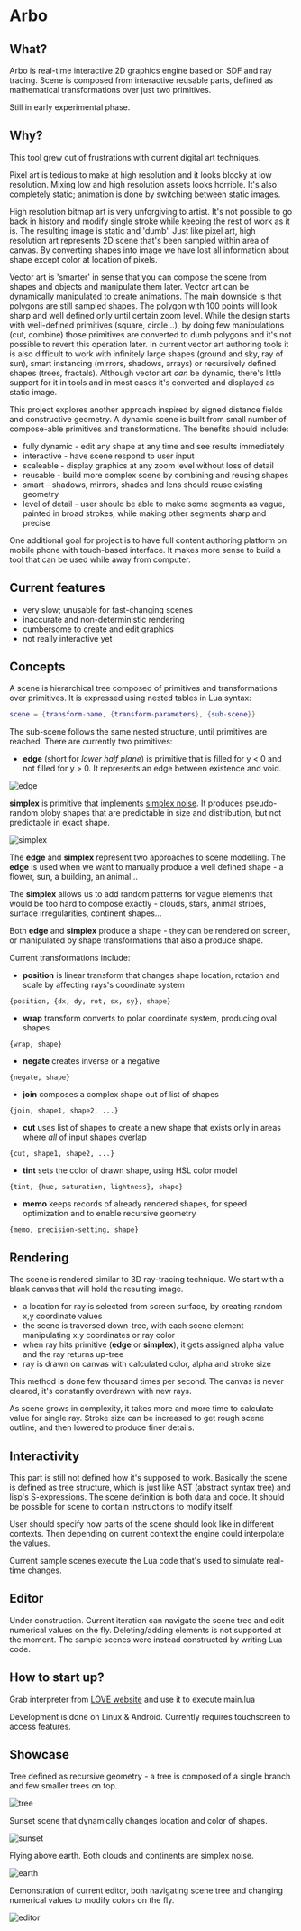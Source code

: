 # Arbo
## What?

Arbo is real-time interactive 2D graphics engine based on SDF and ray tracing. Scene is composed from interactive reusable parts, defined as mathematical transformations over just two primitives.

Still in early experimental phase.

## Why?

This tool grew out of frustrations with current digital art techniques.

Pixel art is tedious to make at high resolution and it looks blocky at low resolution. Mixing low and high resolution assets looks horrible. It's also completely static; animation is done by switching between static images.

High resolution bitmap art is very unforgiving to artist. It's not possible to go back in history and modify single stroke while keeping the rest of work as it is. The resulting image is static and 'dumb'. Just like pixel art, high resolution art represents 2D scene that's been sampled within area of canvas. By converting shapes into image we have lost all information about shape except color at location of pixels.

Vector art is 'smarter' in sense that you can compose the scene from shapes and objects and manipulate them later. Vector art can be dynamically manipulated to create animations. The main downside is that polygons are still sampled shapes. The polygon with 100 points will look sharp and well defined only until certain zoom level. While the design starts with well-defined primitives (square, circle...), by doing few manipulations (cut, combine) those primitives are converted to dumb polygons and it's not possible to revert this operation later. In current vector art authoring tools it is also difficult to work with infinitely large shapes (ground and sky, ray of sun), smart instancing (mirrors, shadows, arrays) or recursively defined shapes (trees, fractals). Although vector art *can* be dynamic, there's little support for it in tools and in most cases it's converted and displayed as static image.

This project explores another approach inspired by signed distance fields and constructive geometry. A dynamic scene is built from small number of compose-able primitives and transformations. The benefits should include:

* fully dynamic - edit any shape at any time and see results immediately
* interactive - have scene respond to user input
* scaleable - display graphics at any zoom level without loss of detail
* reusable - build more complex scene by combining and reusing shapes
* smart - shadows, mirrors, shades and lens should reuse existing geometry
* level of detail - user should be able to make some segments as vague, painted in broad strokes, while making other segments sharp and precise

One additional goal for project is to have full content authoring platform on mobile phone with touch-based interface. It makes more sense to build a tool that can be used while away from computer.

## Current features

- very slow; unusable for fast-changing scenes
- inaccurate and non-deterministic rendering
- cumbersome to create and edit graphics
- not really interactive yet

## Concepts

A scene is hierarchical tree composed of primitives and transformations over primitives. It is expressed using nested tables in Lua syntax:

```lua
scene = {transform-name, {transform-parameters}, {sub-scene}}
```

The sub-scene follows the same nested structure, until primitives are reached. There are currently two primitives:

* **edge** (short for *lower half plane*) is primitive that is filled for y < 0 and not filled for y > 0. It represents an edge between existence and void.

![edge](./doc/edge.png)

  **simplex** is primitive that implements [simplex noise](https://en.m.wikipedia.org/wiki/Simplex_noise). It produces pseudo-random bloby shapes that are predictable in size and distribution, but not predictable in exact shape.

![simplex](./doc/simplex.png)

The **edge** and **simplex** represent two approaches to scene modelling. The **edge** is used when we  want to manually produce a well defined shape - a flower, sun, a building, an animal... 

The **simplex** allows us to add random patterns for vague elements that would be too hard to compose exactly - clouds, stars, animal stripes, surface irregularities, continent shapes...

Both **edge** and **simplex** produce a shape - they can be rendered on screen, or manipulated by shape transformations that also a produce shape.

Current transformations include:

* **position** is linear transform that changes shape location, rotation and scale by affecting rays's coordinate system
```
{position, {dx, dy, rot, sx, sy}, shape}
```
* **wrap** transform converts to polar coordinate system, producing oval shapes
```
{wrap, shape}
```
* **negate** creates inverse or a negative
```
{negate, shape}
```
* **join** composes a complex shape out of list of shapes
```
{join, shape1, shape2, ...}
```
* **cut** uses list of shapes to create a new shape that exists only in areas where *all* of input shapes overlap
```
{cut, shape1, shape2, ...}
```
* **tint** sets the color of drawn shape, using HSL color model
```
{tint, {hue, saturation, lightness}, shape}
```
* **memo** keeps records of already rendered shapes, for speed optimization and to enable recursive geometry
```
{memo, precision-setting, shape}
```

## Rendering

The scene is rendered similar to 3D ray-tracing technique. We start with a blank canvas that will hold the resulting image.

* a location for ray is selected from screen surface, by creating random x,y coordinate values
* the scene is traversed down-tree, with each scene element manipulating x,y coordinates or ray color
* when ray hits primitive (**edge** or **simplex**), it gets assigned alpha value and the ray returns up-tree
* ray is drawn on canvas with calculated color, alpha and stroke size

This method is done few thousand times per second. The canvas is never cleared, it's constantly overdrawn with new rays.

As scene grows in complexity, it takes more and more time to calculate value for single ray. Stroke size can be increased to get rough scene outline, and then lowered to produce finer details.

## Interactivity

This part is still not defined how it's supposed to work. Basically the scene is defined as tree structure, which is just like AST (abstract syntax tree) and lisp's S-expressions. The scene definition is both data and code. It should be possible for scene to contain instructions to modify itself.

User should specify how parts of the scene should look like in different contexts. Then depending on current context the engine could interpolate the values.

Current sample scenes execute the Lua code that's used to simulate real-time changes.

## Editor

Under construction. Current iteration can navigate the scene tree and edit numerical values on the fly. Deleting/adding elements is not supported at the moment. The sample scenes were instead constructed by writing Lua code.

## How to start up?

Grab interpreter from [LÖVE website](https://love2d.org/) and use it to execute main.lua

Development is done on Linux & Android. Currently requires touchscreen to access features.

## Showcase

Tree defined as recursive geometry - a tree is composed of a single branch and few smaller trees on top.

![tree](./doc/tree.gif)

Sunset scene that dynamically changes location and color of shapes.

![sunset](./doc/sunset.gif)

Flying above earth. Both clouds and continents are simplex noise.

![earth](./doc/earth.gif)

Demonstration of current editor, both navigating scene tree and changing numerical values to modify colors on the fly.

![editor](./doc/editor.gif)
